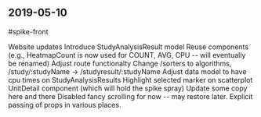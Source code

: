 ## 2019-05-10

 #spike-front

Website updates
    Introduce StudyAnalysisResult model
    Reuse components (e.g., HeatmapCount is now used for COUNT, AVG, CPU -- will eventually be renamed)
    Adjust route functionalty
    Change /sorters to algorithms, /study/:studyName -> /studyresult/:studyName
    Adjust data model to have cpu times on StudyAnalysisResults
    Highlight selected marker on scatterplot
    UnitDetail component (which will hold the spike spray)
    Update some copy here and there
    Disabled fancy scrolling for now -- may restore later.
    Explicit passing of props in various places.

